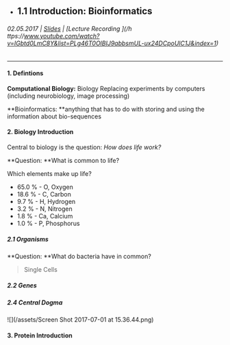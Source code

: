 * ## 1.1 Introduction: Bioinformatics

###### 02.05.2017 \| [Slides](https://www.rostlab.org/sites/default/files/fileadmin/teaching/SoSe17/PP1CS/cb1e_20170502_hello_intro1.pdf) \| [Lecture Recording ](/h ttps://www.youtube.com/watch?v=IGbtd0LmC8Y&list=PLg46T0OlBIJ9abbsmUL-ux24DCpoUlC1J&index=1)

---

#### 1. Defintions

**Computational Biology:** Biology Replacing experiments by computers \(including neurobiology, image processing\)

**Bioinformatics: **anything that has to do with storing and using the information about bio-sequences

#### 2. **Biology Introduction**

Central to biology is the question: _How does life work?_

**Question: **What is common to life?

>

Which elements make up life?

* 65.0 %    - O, Oxygen
* 18.6 %    - C, Carbon
*  9.7 %     - H, Hydrogen
*  3.2 %     - N, Nitrogen
*  1.8 %     - Ca, Calcium
*  1.0  %    - P, Phosphorus

##### 2.1 Organisms

**Question: **What do bacteria have in common?

> Single Cells





##### 2.2 Genes

##### 2.4 Central Dogma

![](/assets/Screen Shot 2017-07-01 at 15.36.44.png)

#### 3. Protein Introduction

##### 



